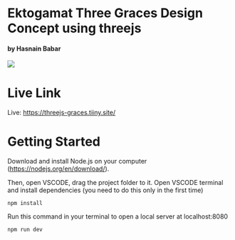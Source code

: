# Ektogamat Three Graces Design Concept using threejs
<h4>by Hasnain Babar</h4>


<img  widht="100%" height="auto" src="static/textures/imageSocial.jpg">


# Live Link
Live: https://threejs-graces.tiiny.site/

# Getting Started
Download and install Node.js on your computer (https://nodejs.org/en/download/).

Then, open VSCODE, drag the project folder to it. Open VSCODE terminal and install dependencies (you need to do this only in the first time)
```
npm install
```

Run this command in your terminal to open a local server at localhost:8080
```
npm run dev
```